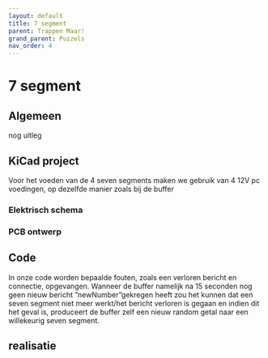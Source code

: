 ```yaml
---
layout: default
title: 7 segment
parent: Trappen Maar!
grand_parent: Puzzels
nav_order: 4
---
```

# 7 segment
## Algemeen
nog uitleg

## KiCad project
Voor het voeden van de 4 seven segments maken we gebruik van 4 12V pc voedingen, op dezelfde manier
zoals bij de buffer
### Elektrisch schema
### PCB ontwerp

## Code
In onze code worden bepaalde fouten, zoals een verloren bericht en connectie, opgevangen. Wanneer de
buffer namelijk na 15 seconden nog geen nieuw bericht ”newNumber”gekregen heeft zou het kunnen dat een
seven segment niet meer werkt/het bericht verloren is gegaan en indien dit het geval is, produceert de buffer
zelf een nieuw random getal naar een willekeurig seven segment.

## realisatie